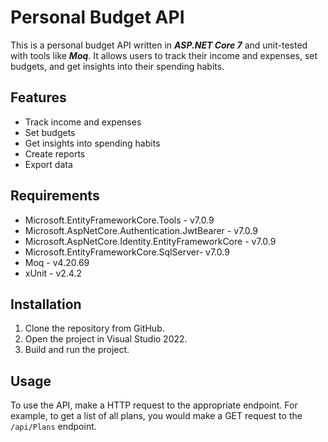 # Personal Budget API

This is a personal budget API written in ***ASP.NET Core 7*** and unit-tested with tools like ***Moq***. It allows users to track their income and expenses, set budgets, and get insights into their spending habits.

## Features

- Track income and expenses
- Set budgets
- Get insights into spending habits
- Create reports
- Export data

## Requirements

- Microsoft.EntityFrameworkCore.Tools - v7.0.9
- Microsoft.AspNetCore.Authentication.JwtBearer - v7.0.9
- Microsoft.AspNetCore.Identity.EntityFrameworkCore - v7.0.9
- Microsoft.EntityFrameworkCore.SqlServer- v7.0.9
- Moq - v4.20.69
- xUnit - v2.4.2

## Installation

1. Clone the repository from GitHub.
2. Open the project in Visual Studio 2022.
3. Build and run the project.

## Usage

To use the API, make a HTTP request to the appropriate endpoint. For example, to get a list of all plans, you would make a GET request to the `/api/Plans` endpoint.

